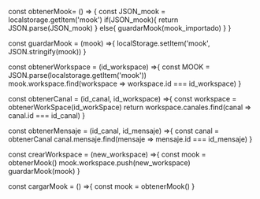 const obtenerMook= () => {
    const JSON_mook = localstorage.getItem('mook')
    if(JSON_mook){
    return JSON.parse(JSON_mook)
    }
    else{
        <!-- Carga manual del mook -->
        <!-- El mook lo pueden importar de algun archivo .js que tengamos como el data.js de el proyecto e-commerce -->
        guardarMook(mook_importado)
    }
}

const guardarMook = (mook) =>{
    localStorage.setItem('mook', JSON.stringify(mook))
}

const obtenerWorkspace = (id_workspace) =>{
    const MOOK = JSON.parse(localstorage.getItem('mook'))
    mook.workspace.find(workspace => workspace.id === id_workspace)
}

const obtenerCanal = (id_canal, id_workspace) =>{
    const workspace = obtenerWorkSpace(id_workSpace)
    <!-- validamos que exista el workspace -->
    return workspace.canales.find(canal => canal.id === id_canal)
}

const obtenerMensaje = (id_canal, id_mensaje) =>{
    const canal = obtenerCanal
    <!-- Validamos que exista el canal -->
    canal.mensaje.find(mensaje => mensaje.id === id_mensaje)
}

const crearWorkspace = (new_workspace) =>{
    const mook = obtenerMook()
    mook.workspace.push(new_workspace)
    guardarMook(mook)
}

const cargarMook = () =>{
    const mook = obtenerMook()
}
